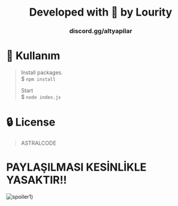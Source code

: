 <div align="center">
    <h1>Developed with 💙 by Lourity</h1>
    <h3>discord.gg/altyapilar</h3>
</div>

# 📜 Kullanım
> Install packages. \
> $ `npm install`
>
> Start \
> $ `node index.js`
# 🔒 License
> ASTRALCODE

# PAYLAŞILMASI KESİNLİKLE YASAKTIR!!
![spoiler1]([https://youtu.be/Decpf2RfIYs))
